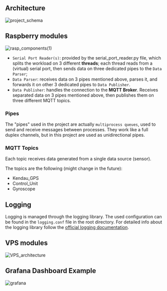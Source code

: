 ## Architecture

![project_schema](https://github.com/kevchi9/uniud_iot24/assets/62105685/f29cf486-125a-453c-92ca-6ae365bf4f9a)


## Raspberry modules

![rasp_components(1)](https://github.com/kevchi9/uniud_iot24/assets/62105685/3ba347d0-6faf-4569-96ca-5853a3b88b58)

- `Serial Port Reader(s)`: provided by the serial_port_reader.py file, which splits the workload on 3 different **threads**; each thread reads from a (virtual) serial port, then sends data on three dedicated pipes to the `Data Parser`;
- `Data Parser`: receives data on 3 pipes mentioned above, parses it, and forwards it on other 3 dedicated pipes to `Data Publisher`.
- `Data Publisher`: handles the connection to the **MQTT Broker**. Receives separated data on 3 pipes mentioned above, then publishes them on three different MQTT topics.

### Pipes
The "pipes" used in the project are actually `multiprocess queues`, used to send and receive messages between processes. They work like a full duplex channels, but in this project are used as unidirectional pipes.

### MQTT Topics
Each topic receives data generated from a single data source (sensor).

The topics are the following (might change in the future):
- Kendau_GPS
- Control_Unit
- Gyroscope

## Logging

Logging is managed through the logging library. The used configuration can be found in the `logging.conf` file in the root directory.
For detailed info about the logging library follow the [official logging documentation](https://docs.python.org/3/library/logging.html).

## VPS modules

![VPS_architecture](https://github.com/kevchi9/uniud_iot24/assets/62105685/748ed722-3eb3-4f98-98c6-924eeeccebf6)

## Grafana Dashboard Example

![grafana](https://github.com/kevchi9/uniud_iot24/assets/62105685/995531de-f6a8-4728-97cd-714f3b955d72)



